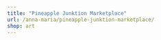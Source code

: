 ```yaml
---
title: "Pineapple Junktion Marketplace"
url: /anna-maria/pineapple-junktion-marketplace/
shop: art
---
```

